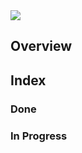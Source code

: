 
<img src="https://i.redd.it/gwi6nq8rl8la1.jpg" class="header-image">

## Overview

## Index

### Done

### In Progress

